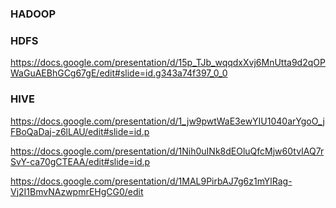 ### HADOOP



### HDFS

https://docs.google.com/presentation/d/15p_TJb_wqqdxXvj6MnUtta9d2qOPWaGuAEBhGCg67gE/edit#slide=id.g343a74f397_0_0

### HIVE

https://docs.google.com/presentation/d/1_jw9pwtWaE3ewYIU1040arYgoO_jFBoQaDaj-z6lLAU/edit#slide=id.p

https://docs.google.com/presentation/d/1Nih0uINk8dEOluQfcMjw60tvIAQ7rSvY-ca70gCTEAA/edit#slide=id.p

https://docs.google.com/presentation/d/1MAL9PirbAJ7g6z1mYlRag-Vj2I1BmvNAzwpmrEHgCG0/edit
